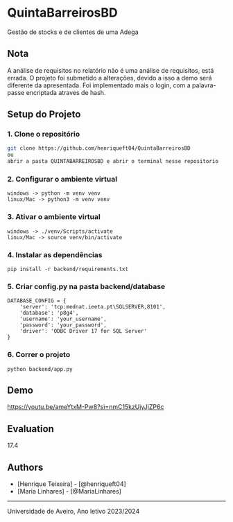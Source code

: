 # QuintaBarreirosBD
Gestão de stocks e de clientes de uma Adega

## Nota 
A análise de requisitos no relatório não é uma análise de requisitos, está errada. O projeto foi submetido a alterações, devido a isso a demo será diferente da apresentada.
Foi implementado mais o login, com a palavra-passe encriptada atraves de hash.

## Setup do Projeto

### 1. Clone o repositório
```bash
git clone https://github.com/henriqueft04/QuintaBarreirosBD
ou
abrir a pasta QUINTABARREIROSBD e abrir o terminal nesse repositorio
```
### 2. Configurar o ambiente virtual
```
windows -> python -m venv venv
linux/Mac -> python3 -m venv venv
```
### 3. Ativar o ambiente virtual
```
windows -> ./venv/Scripts/activate
linux/Mac -> source venv/bin/activate
```
### 4. Instalar as dependências
```
pip install -r backend/requirements.txt
```
### 5. Criar config.py na pasta backend/database
```
DATABASE_CONFIG = {
    'server': 'tcp:mednat.ieeta.pt\SQLSERVER,8101',
    'database': 'p8g4',
    'username': 'your_username',
    'password': 'your_password',
    'driver': 'ODBC Driver 17 for SQL Server'
}
```
### 6. Correr o projeto 
```
python backend/app.py
```

## Demo
https://youtu.be/ameYtxM-Pw8?si=nmC15kzUjyJjZP6c

## Evaluation
17.4

## Authors
* [Henrique Teixeira] - [@henriqueft04]
* [Maria Linhares] - [@MariaLinhares]

---

Universidade de Aveiro, Ano letivo 2023/2024
